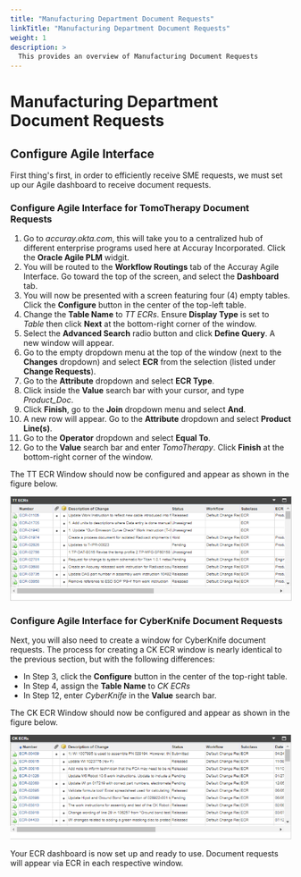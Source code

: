 ```yaml
---
title: "Manufacturing Department Document Requests"
linkTitle: "Manufacturing Department Document Requests"
weight: 1
description: >
  This provides an overview of Manufacturing Document Requests
---
```


# Manufacturing Department Document Requests

## Configure Agile Interface

First thing's first, in order to efficiently receive SME requests, we must set up our Agile dashboard to receive document requests.

### Configure Agile Interface for TomoTherapy Document Requests

1. Go to *accuray.okta.com*, this will take you to a centralized hub of different enterprise programs used here at Accuray Incorporated. Click the **Oracle Agile PLM** widgit.
2. You will be routed to the **Workflow Routings** tab of the Accuray Agile Interface. Go toward the top of the screen, and select the **Dashboard** tab.
3. You will now be presented with a screen featuring four (4) empty tables. Click the **Configure** button in the center of the top-left table.
4. Change the **Table Name** to *TT ECRs*. Ensure **Display Type** is set to *Table* then click **Next** at the bottom-right corner of the window.
5. Select the **Advanced Search** radio button and click **Define Query**. A new window will appear.
6. Go to the empty dropdown menu at the top of the window (next to the **Changes** dropdown) and select **ECR** from the selection (listed under **Change Requests**).
7. Go to the **Attribute** dropdown and select **ECR Type**.
8. Click inside the **Value** search bar with your cursor, and type *Product_Doc*.
9. Click **Finish**, go to the **Join** dropdown menu and select **And**.
10. A new row will appear. Go to the **Attribute** dropdown and select **Product Line(s)**.
11. Go to the **Operator** dropdown and select **Equal To**. 
12. Go to the **Value** search bar and enter *TomoTherapy*. Click **Finish** at the bottom-right corner of the window.

The TT ECR Window should now be configured and appear as shown in the figure below.

![alt text](https://github.com/taddieken95/Accuray_Tech_Comm_Guide/blob/master/img/TT%20ECRs.png "TT ECR Example")

### Configure Agile Interface for CyberKnife Document Requests

Next, you will also need to create a window for CyberKnife document requests. The process for creating a CK ECR window is nearly identical to the previous section, but with the following differences:

* In Step 3, click the **Configure** button in the center of the top-right table.
* In Step 4, assign the **Table Name** to *CK ECRs*
* In Step 12, enter *CyberKnife* in the **Value** search bar.

The CK ECR Window should now be configured and appear as shown in the figure below.

![alt text](https://github.com/taddieken95/Accuray_Tech_Comm_Guide/blob/master/img/CK%20ECRs.png "CK ECR Example")

Your ECR dashboard is now set up and ready to use. Document requests will appear via ECR in each respective window. 

